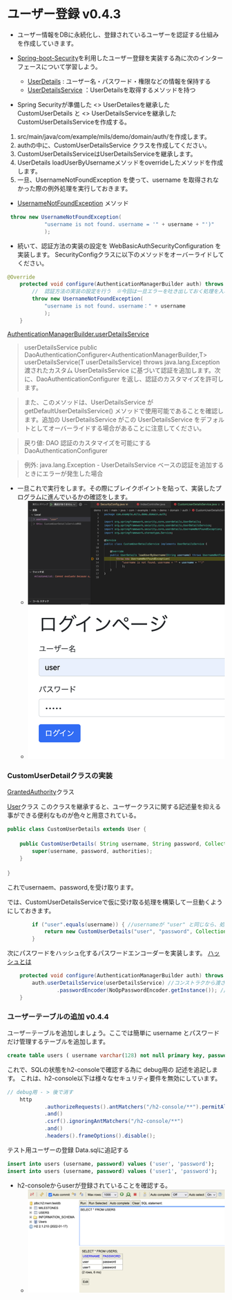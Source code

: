 # ユーザー登録 v0.4.3

* ユーザー情報をDBに永続化し、登録されているユーザーを認証する仕組みを作成していきます。
* [Spring-boot-Security](https://docs.spring.io/spring-security/reference/index.html)を利用したユーザー登録を実装する為に次のインターフェースについて学習しよう。
    * [UserDetails](https://docs.spring.io/spring-security/site/docs/5.5.3/api/org/springframework/security/core/userdetails/UserDetails.html) : ユーザー名・パスワード・権限などの情報を保持する
    * [UserDetailsService](https://docs.spring.io/spring-security/site/docs/5.5.3/api/org/springframework/security/core/userdetails/UserDetailsService.html) ：UserDetailsを取得するメソッドを持つ　

* Spring Securityが準備した <<interface>> UserDetailesを継承した CustomUserDetails と <<interface>> UserDetailsServiceを継承したCustomUserDetailsServiceを作成する。

1. src/main/java/com/example/mils/demo/domain/auth/を作成します。
2. authの中に、CustomUserDetailsService クラスを作成してください。
3. CustomUserDetailsServiceはUserDetailsServiceを継承します。
4. UserDetails loadUserByUsernameメソッドをoverrideしたメソッドを作成します。
5. 一旦、UsernameNotFoundException を使って、username を取得されなかった際の例外処理を実行しておきます。

* [UsernameNotFoundException](https://spring.pleiades.io/spring-security/site/docs/current/api/org/springframework/security/core/userdetails/UsernameNotFoundException.html) メソッド
```java
 throw new UsernameNotFoundException(
            "username is not found. username = '" + username + "')"
            );
```
* 続いて、認証方法の実装の設定を WebBasicAuthSecurityConfiguration を実装します。
SecurityConfigクラスに以下のメソッドをオーバーライドしてください。

```java
@Override
    protected void configure(AuthenticationManagerBuilder auth) throws Exception {
        //  認証方法の実装の設定を行う　※今回は一旦エラーを吐き出しておく処理を入れておく。
        throw new UsernameNotFoundException(
            "username is not found. username：" + username
            );
    }
```

[AuthenticationManagerBuilder.userDetailsService](https://spring.pleiades.io/spring-security/site/docs/current/api/org/springframework/security/config/annotation/authentication/builders/AuthenticationManagerBuilder.html)

> userDetailsService
public <T extends UserDetailsService> DaoAuthenticationConfigurer<AuthenticationManagerBuilder,​T> userDetailsService​(T userDetailsService) throws java.lang.Exception
渡されたカスタム UserDetailsService に基づいて認証を追加します。次に、DaoAuthenticationConfigurer を返し、認証のカスタマイズを許可します。

>また、このメソッドは、UserDetailsService が getDefaultUserDetailsService() メソッドで使用可能であることを確認します。追加の UserDetailsService がこの UserDetailsService をデフォルトとしてオーバーライドする場合があることに注意してください。

>戻り値:
DAO 認証のカスタマイズを可能にする DaoAuthenticationConfigurer

>例外:
java.lang.Exception - UserDetailsService ベースの認証を追加するときにエラーが発生した場合

* 一旦これで実行をします。その際にブレイクポイントを貼って、実装したプログラムに進んでいるかの確認をします。
    * ![ブレイクポイント](/README-assets/debug-login-exception.png)
    * ![ログイン画面](/README-assets/debug-login-exception-login画面.png)

### CustomUserDetailクラスの実装

[ GrantedAuthority](https://spring.pleiades.io/spring-security/site/docs/current/api/org/springframework/security/core/GrantedAuthority.html)クラス

[User](https://spring.pleiades.io/spring-security/site/docs/current/api/org/springframework/security/core/userdetails/User.html)クラス
このクラスを継承すると、ユーザークラスに関する記述量を抑える事ができる便利なものが色々と用意されている。

```java
public class CustomUserDetails extends User {

    public CustomUserDetails( String username, String password, Collection<? extends GrantedAuthority> authorities ) {
        super(username, password, authorities);
    }
    
}
```
これでusernaem、password,を受け取ります。

では、CustomUserDetailsServiceで仮に受け取る処理を構築して一旦動くようにしておきます。

```java
        if ("user".equals(username)) { //usernameが "user" と同じなら、処理を返す
            return new CustomUserDetails("user", "password", Collections.emptyList()); //Authoritiesは、権限 で現段階では空のリストを返しておく。
        }
```

次にパスワードをハッシュ化するパスワードエンコーダーを実装します。
[ハッシュとは](https://developer.mozilla.org/ja/docs/Glossary/hash)

```java
    protected void configure(AuthenticationManagerBuilder auth) throws Exception {
        auth.userDetailsService(userDetailsService) //コンストラクから渡されたuserDetailServiceをauth.userDetailsServiceに渡している
                .passwordEncoder(NoOpPasswordEncoder.getInstance()); //非推奨のクラスの為、後ほど書き換える。
    }   
```

### ユーザーテーブルの追加 v0.4.4

ユーザーテーブルを追加しましょう。ここでは簡単に username とパスワードだけ管理するテーブルを追加します。

```sql
create table users ( username varchar(128) not null primary key, password varchar(256) not null );
```

これで、SQLの状態をh2-consoleで確認する為に debug用の 記述を追記します。
これは、h2-console以下は様々なセキュリティ要件を無効にしています。
```java
// debug用 - > 後で消す
    http
            .authorizeRequests().antMatchers("/h2-console/**").permitAll()
            .and()
            .csrf().ignoringAntMatchers("/h2-console/**")
            .and()
            .headers().frameOptions().disable();
```

テスト用ユーザーの登録 Data.sqlに追記する
```sql
insert into users (username, password) values ('user', 'password');
insert into users (username, password) values ('user1', 'password');
```

* h2-consoleからuserが登録されていることを確認する。
    * ![Userデータ](/README-assets/h2-console-user.png)